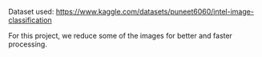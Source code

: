 Dataset used: https://www.kaggle.com/datasets/puneet6060/intel-image-classification

For this project, we reduce some of the images for better and faster processing.
